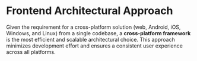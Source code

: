 # Frontend Architectural Approach

Given the requirement for a cross-platform solution (web, Android, iOS, Windows, and Linux) from a single codebase, a **cross-platform framework** is the most efficient and scalable architectural choice. This approach minimizes development effort and ensures a consistent user experience across all platforms.
